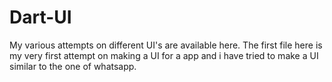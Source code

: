 # Dart-UI
My various attempts on different UI's are available here.
The first file here is my very first attempt on making a UI for a app and i have tried to make a UI similar to the one of whatsapp.
